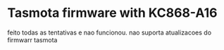 # Tasmota firmware with KC868-A16
 feito todas as tentativas e nao funcionou. nao suporta atualizacoes do firmwarr tasmota

